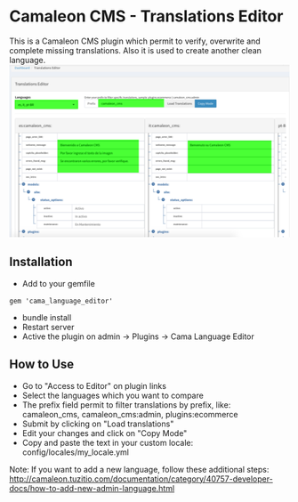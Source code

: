 # Camaleon CMS - Translations Editor
This is a Camaleon CMS plugin which permit to verify, overwrite and complete missing translations. Also it is used to create another clean language.
![Alt text](screenshot.png?raw=true)

## Installation
* Add to your gemfile
```
gem 'cama_language_editor'
```
* bundle install
* Restart server
* Active the plugin on admin -> Plugins -> Cama Language Editor

## How to Use
* Go to "Access to Editor" on plugin links
* Select the languages which you want to compare
* The prefix field permit to filter translations by prefix, like: camaleon_cms, camaleon_cms:admin, plugins:ecommerce
* Submit by clicking on "Load translations"
* Edit your changes and click on "Copy Mode"
* Copy and paste the text in your custom locale: config/locales/my_locale.yml

Note: If you want to add a new language, follow these additional steps:
http://camaleon.tuzitio.com/documentation/category/40757-developer-docs/how-to-add-new-admin-language.html